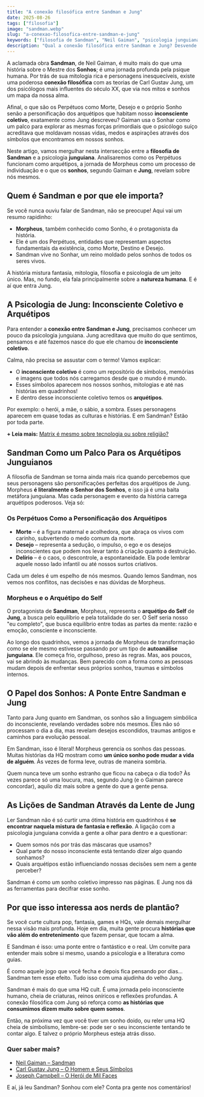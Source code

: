 ```yaml
---
title: "A conexão filosófica entre Sandman e Jung"
date: 2025-08-26
tags: ["filosofia"]
image: "sandman.webp"
slug: "a-conexao-filosofica-entre-sandman-e-jung"
keywords: ["filosofia de Sandman", "Neil Gaiman", "psicologia junguiana"]
description: "Qual a conexão filosófica entre Sandman e Jung? Desvende os arquétipos e a psicologia por trás da obra de Neil Gaiman."
---
```


A aclamada obra **Sandman**, de Neil Gaiman, é muito mais do que uma história sobre o Mestre dos **Sonhos**; é uma jornada profunda pela psique humana. Por trás de sua mitologia rica e personagens inesquecíveis, existe uma poderosa **conexão filosófica** com as teorias de Carl Gustav Jung, um dos psicólogos mais influentes do século XX, que via nos mitos e sonhos um mapa da nossa alma.

Afinal, o que são os Perpétuos como Morte, Desejo e o próprio Sonho senão a personificação dos arquétipos que habitam nosso **inconsciente coletivo**, exatamente como Jung descreveu? Gaiman usa o Sonhar como um palco para explorar as mesmas forças primordiais que o psicólogo suíço acreditava que moldavam nossas vidas, medos e aspirações através dos símbolos que encontramos em nossos sonhos.

Neste artigo, vamos mergulhar nesta intersecção entre a **filosofia de Sandman** e a psicologia **junguiana**. Analisaremos como os Perpétuos funcionam como arquétipos, a jornada de Morpheus como um processo de individuação e o que os **sonhos**, segundo Gaiman e **Jung**, revelam sobre nós mesmos.

## Quem é Sandman e por que ele importa?

Se você nunca ouviu falar de Sandman, não se preocupe! Aqui vai um resumo rapidinho:

*   **Morpheus**, também conhecido como Sonho, é o protagonista da história.
*   Ele é um dos Perpétuos, entidades que representam aspectos fundamentais da existência, como Morte, Destino e Desejo.
*   Sandman vive no Sonhar, um reino moldado pelos sonhos de todos os seres vivos.

A história mistura fantasia, mitologia, filosofia e psicologia de um jeito único. Mas, no fundo, ela fala principalmente sobre a **natureza humana**. E é aí que entra Jung.

## A Psicologia de Jung: Inconsciente Coletivo e Arquétipos

Para entender a **conexão entre Sandman e Jung**, precisamos conhecer um pouco da psicologia junguiana. Jung acreditava que muito do que sentimos, pensamos e até fazemos nasce do que ele chamou de **inconsciente coletivo**.

Calma, não precisa se assustar com o termo! Vamos explicar:

*   O **inconsciente coletivo** é como um repositório de símbolos, memórias e imagens que todos nós carregamos desde que o mundo é mundo.
*   Esses símbolos aparecem nos nossos sonhos, mitologias e até nas histórias em quadrinhos!
*   E dentro desse inconsciente coletivo temos os **arquétipos**.

Por exemplo: o herói, a mãe, o sábio, a sombra. Esses personagens aparecem em quase todas as culturas e histórias. E em Sandman? Estão por toda parte.

**+ Leia mais:** [Matrix é mesmo sobre tecnologia ou sobre religião?](https://nerdatico.com.br/matrix-e-mesmo-sobre-tecnologia-ou-sobre-religiao/)

## Sandman Como um Palco Para os Arquétipos Junguianos

A filosofia de Sandman se torna ainda mais rica quando percebemos que seus personagens são personificações perfeitas dos arquétipos de Jung. Morpheus **é literalmente o Senhor dos Sonhos**, e isso já é uma baita metáfora junguiana. Mas cada personagem e evento da história carrega arquétipos poderosos. Veja só:

### Os Perpétuos Como a Personificação dos Arquétipos

*   **Morte** – é a figura maternal e acolhedora, que abraça os vivos com carinho, subvertendo o medo comum da morte.
*   **Desejo** – representa a sedução, o impulso, o ego e os desejos inconscientes que podem nos levar tanto à criação quanto à destruição.
*   **Delírio** – é o caos, o descontrole, a espontaneidade. Ela pode lembrar aquele nosso lado infantil ou até nossos surtos criativos.

Cada um deles é um espelho de nós mesmos. Quando lemos Sandman, nos vemos nos conflitos, nas decisões e nas dúvidas de Morpheus.

### Morpheus e o Arquétipo do Self

O protagonista de **Sandman**, Morpheus, representa o **arquétipo do Self** de **Jung**, a busca pelo equilíbrio e pela totalidade do ser. O Self seria nosso "eu completo", que busca equilíbrio entre todas as partes da mente: razão e emoção, consciente e inconsciente.

Ao longo dos quadrinhos, vemos a jornada de Morpheus de transformação como se ele mesmo estivesse passando por um tipo de **autoanálise junguiana**. Ele começa frio, orgulhoso, preso às regras. Mas, aos poucos, vai se abrindo às mudanças. Bem parecido com a forma como as pessoas mudam depois de enfrentar seus próprios sonhos, traumas e símbolos internos.

## O Papel dos Sonhos: A Ponte Entre Sandman e Jung

Tanto para Jung quanto em Sandman, os sonhos são a linguagem simbólica do inconsciente, revelando verdades sobre nós mesmos. Eles não só processam o dia a dia, mas revelam desejos escondidos, traumas antigos e caminhos para evolução pessoal.

Em Sandman, isso é literal! Morpheus gerencia os sonhos das pessoas. Muitas histórias da HQ mostram como **um único sonho pode mudar a vida de alguém**. Às vezes de forma leve, outras de maneira sombria.

Quem nunca teve um sonho estranho que ficou na cabeça o dia todo? Às vezes parece só uma loucura, mas, segundo Jung (e o Gaiman parece concordar), aquilo diz mais sobre a gente do que a gente pensa.

## As Lições de Sandman Através da Lente de Jung

Ler Sandman não é só curtir uma ótima história em quadrinhos é **se encontrar naquela mistura de fantasia e reflexão**. A ligação com a psicologia junguiana convida a gente a olhar para dentro e a questionar:

*   Quem somos nós por trás das máscaras que usamos?
*   Qual parte do nosso inconsciente está tentando dizer algo quando sonhamos?
*   Quais arquétipos estão influenciando nossas decisões sem nem a gente perceber?

Sandman é como um sonho coletivo impresso nas páginas. E Jung nos dá as ferramentas para decifrar esse sonho.

## Por que isso interessa aos nerds de plantão?

Se você curte cultura pop, fantasia, games e HQs, vale demais mergulhar nessa visão mais profunda. Hoje em dia, muita gente procura **histórias que vão além do entretenimento** que fazem pensar, que tocam a alma.

E Sandman é isso: uma ponte entre o fantástico e o real. Um convite para entender mais sobre si mesmo, usando a psicologia e a literatura como guias.

É como aquele jogo que você fecha e depois fica pensando por dias... Sandman tem esse efeito. Tudo isso com uma ajudinha do velho Jung.

Sandman é mais do que uma HQ cult. É uma jornada pelo inconsciente humano, cheia de criaturas, reinos oníricos e reflexões profundas. A conexão filosófica com Jung só reforça como **as histórias que consumimos dizem muito sobre quem somos**.

Então, na próxima vez que você tiver um sonho doido, ou reler uma HQ cheia de simbolismo, lembre-se: pode ser o seu inconsciente tentando te contar algo. E talvez o próprio Morpheus esteja atrás disso.

### Quer saber mais?

*  [Neil Gaiman – Sandman](https://amzn.to/3UPQ7qz)
*  [Carl Gustav Jung – O Homem e Seus Símbolos](https://amzn.to/3UOxu6u)
*  [Joseph Campbell – O Herói de Mil Faces](https://amzn.to/4lN1KcY)

E aí, já leu Sandman? Sonhou com ele? Conta pra gente nos comentários!